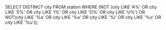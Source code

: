 SELECT DISTINCT city FROM station WHERE 
(NOT (city LIKE 'A%' OR city LIKE 'E%' OR city LIKE 'I%' OR city LIKE 'O%' OR city LIKE 'U%') 
OR NOT(city LIKE '%a' OR city LIKE '%e' OR city LIKE '%i' OR city LIKE '%o' OR city LIKE '%u'));  
